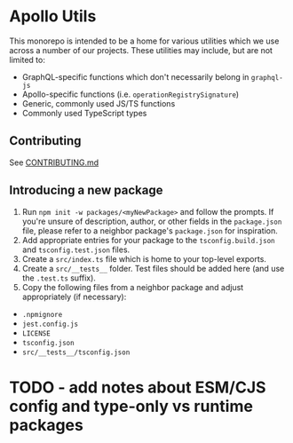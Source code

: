 # Apollo Utils

This monorepo is intended to be a home for various utilities which we use across a number of our projects. These utilities may include, but are not limited to:

- GraphQL-specific functions which don't necessarily belong in `graphql-js`
- Apollo-specific functions (i.e. `operationRegistrySignature`)
- Generic, commonly used JS/TS functions
- Commonly used TypeScript types

## Contributing

See [CONTRIBUTING.md](./CONTRIBUTING.md)

## Introducing a new package

1. Run `npm init -w packages/<myNewPackage>` and follow the prompts. If you're unsure of description, author, or other fields in the `package.json` file, please refer to a neighbor package's `package.json` for inspiration.
2. Add appropriate entries for your package to the `tsconfig.build.json` and `tsconfig.test.json` files.
3. Create a `src/index.ts` file which is home to your top-level exports.
4. Create a `src/__tests__` folder. Test files should be added here (and use the `.test.ts` suffix).
5. Copy the following files from a neighbor package and adjust appropriately (if necessary):

- `.npmignore`
- `jest.config.js`
- `LICENSE`
- `tsconfig.json`
- `src/__tests__/tsconfig.json`

# TODO - add notes about ESM/CJS config and type-only vs runtime packages
